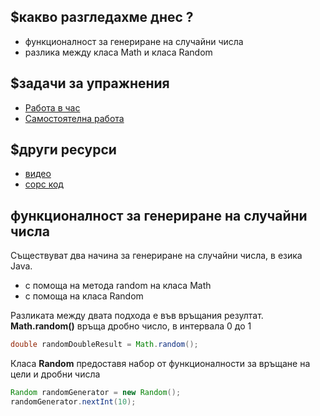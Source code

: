 ## $какво разгледахме днес ?
- функционалност за генериране на случайни числа
- разлика между класа Math и класа Random

## $задачи за упражнения
- [Работа в час](https://github.com/mihail-petrov/netit-webdev-java/tree/master/2022-2023/%40semester_1/week-04-2/cw)
- [Самостоятелна работа](https://github.com/mihail-petrov/netit-webdev-java/tree/master/2022-2023/%40semester_1/week-04-2/hw)

## $други ресурси
- [видео](https://drive.google.com/file/d/1hRzT65_uEH8las9_sa5_21nyp8PHQ8lM/view?usp=sharing)
- [сорс код](https://github.com/mihail-petrov/netit-webdev-java/tree/master/2022-2023/%40semester_1/week-04-2/source)

## функционалност за генериране на случайни числа

Съществуват два начина за генериране на случайни числа, в езика Java.
- с помоща на метода random на класа Math
- с помоща на класа Random

Разликата между двата подхода е във връщания резултат. 
**Math.random()** връща дробно число, в интервала 0 до 1

```java
double randomDoubleResult = Math.random();
```
Класа **Random** предоставя набор от функционалности за връщане на цели и дробни числа
```java
Random randomGenerator = new Random();
randomGenerator.nextInt(10);
```